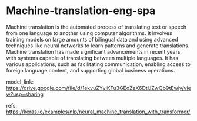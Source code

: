 # Machine-translation-eng-spa

Machine translation is the automated process of translating text or speech from one language to another using computer algorithms. 
It involves training models on large amounts of bilingual data and using advanced techniques like neural networks to learn patterns and generate translations.
Machine translation has made significant advancements in recent years, with systems capable of translating between multiple languages. 
It has various applications, such as facilitating communication, enabling access to foreign language content, and supporting global business operations.


model_link: https://drive.google.com/file/d/1ekvuZYylKFu3GEoZzX6DtUZwQb9tEwiy/view?usp=sharing

refs: https://keras.io/examples/nlp/neural_machine_translation_with_transformer/
